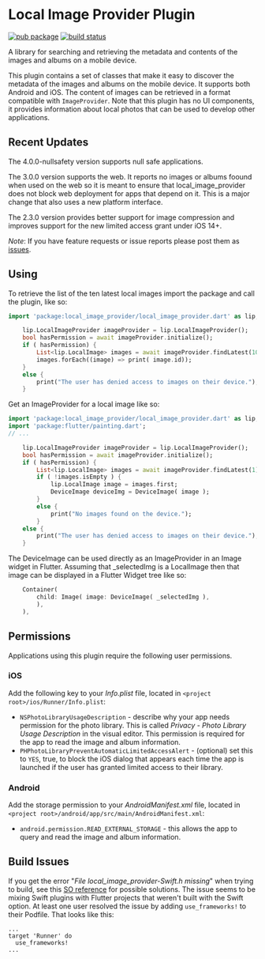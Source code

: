 # Local Image Provider Plugin

[![pub package](https://img.shields.io/badge/pub-v3.0.0-blue)](https://pub.dartlang.org/packages/local_image_provider) [![build status](https://github.com/csdcorp/local_image_provider/workflows/build/badge.svg)](https://github.com/csdcorp/local_image_provider/actions?query=workflow%3Abuild)

A library for searching and retrieving the metadata and contents of the images and 
albums on a mobile device. 

This plugin contains a set of classes that make it easy to discover the metadata of the images 
and albums on the mobile device. It supports both Android and iOS. The content of images can be 
retrieved in a format compatible with `ImageProvider`. Note that this plugin has no UI 
components, it provides information about local photos that can be used to develop other 
applications.

## Recent Updates

The 4.0.0-nullsafety version supports null safe applications. 

The 3.0.0 version supports the web. It reports no images or albums foound when used on the web so it is
meant to ensure that local_image_provider does not block web deployment for apps that depend on it. This 
is a major change that also uses a new platform interface. 

The 2.3.0 version provides better support for image compression and improves support for the new limited 
access grant under iOS 14+. 

*Note*: If you have feature requests or issue reports please post them as [issues](https://github.com/csdcorp/local_image_provider/issues). 

## Using

To retrieve the list of the ten latest local images import the package and call the plugin, like so: 

```dart
import 'package:local_image_provider/local_image_provider.dart' as lip;

    lip.LocalImageProvider imageProvider = lip.LocalImageProvider();
    bool hasPermission = await imageProvider.initialize();
    if ( hasPermission) {
        List<lip.LocalImage> images = await imageProvider.findLatest(10);
        images.forEach((image) => print( image.id));
    }
    else {
        print("The user has denied access to images on their device.");
    }
```

Get an ImageProvider for a local image like so: 

```dart
import 'package:local_image_provider/local_image_provider.dart' as lip;
import 'package:flutter/painting.dart';
// ...

    lip.LocalImageProvider imageProvider = lip.LocalImageProvider();
    bool hasPermission = await imageProvider.initialize();
    if ( hasPermission) {
        List<lip.LocalImage> images = await imageProvider.findLatest(1);
        if ( !images.isEmpty ) {
            lip.LocalImage image = images.first;
            DeviceImage deviceImg = DeviceImage( image );
        }
        else {
            print("No images found on the device.");
        }
    else {
        print("The user has denied access to images on their device.");
    }
```

The DeviceImage can be used directly as an ImageProvider in an Image widget in Flutter. Assuming that _selectedImg is a LocalImage then that image can be displayed in a Flutter Widget tree like so:  
```dart
    Container(
        child: Image( image: DeviceImage( _selectedImg ),
        ),
    ),
```

## Permissions

Applications using this plugin require the following user permissions. 
### iOS

Add the following key to your _Info.plist_ file, located in `<project root>/ios/Runner/Info.plist`:

* `NSPhotoLibraryUsageDescription` - describe why your app needs permission for the photo library. This is called _Privacy - Photo Library Usage Description_ in the visual editor. This permission is required for the app to read the image and album information. 
* `PHPhotoLibraryPreventAutomaticLimitedAccessAlert` - (optional) set this to `YES`, true, to block the iOS dialog that appears each time the app is launched if the user has granted limited access to their library.

### Android

Add the storage permission to your _AndroidManifest.xml_ file, located in `<project root>/android/app/src/main/AndroidManifest.xml`:

* `android.permission.READ_EXTERNAL_STORAGE` - this allows the app to query and read the image and album information.

## Build Issues

If you get the error "_File local_image_provider-Swift.h missing_" when trying to build, see this [SO reference](https://stackoverflow.com/questions/51056579/flutter-plugin-geolocator-swift-h-file-not-found) for possible solutions. The issue seems to be mixing Swift plugins with Flutter projects that weren't built with the Swift option. At least one user resolved the issue by adding `use_frameworks!` to their Podfile. That looks like this:
```
...
target 'Runner' do
  use_frameworks!
...
```
